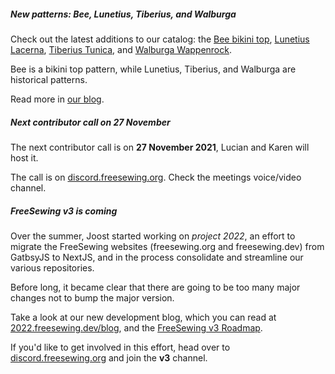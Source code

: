 ##### New patterns: Bee, Lunetius, Tiberius, and Walburga

Check out the latest additions to our catalog: the [Bee bikini top](/designs/bee/), [Lunetius Lacerna](/designs/lunetius/), [Tiberius Tunica](/designs/tiberius/), and [Walburga Wappenrock](/designs/walburga/).

Bee is a bikini top pattern, while Lunetius, Tiberius, and Walburga are historical patterns.

Read more in [our blog](/blog/freesewing-2-19/).

##### Next contributor call on 27 November

The next contributor call is on **27 November 2021**, Lucian and Karen will host it.

The call is on [discord.freesewing.org](https://discord.freesewing.org/).
Check the meetings voice/video channel.


##### FreeSewing v3 is coming

Over the summer, Joost started working on *project 2022*, an effort to
migrate the FreeSewing websites (freesewing.org and freesewing.dev) from
GatbsyJS to NextJS, and in the process consolidate and streamline our various repositories.

Before long, it became clear that there are going to be too many major changes not to bump
the major version.

Take a look at our new development blog, which you can read at [2022.freesewing.dev/blog](https://2022.freesewing.dev/blog), and the [FreeSewing v3 Roadmap](https://github.com/freesewing/freesewing/discussions/1278).

If you'd like to get involved in this effort, head over to [discord.freesewing.org](https://discord.freesewing.org/) and join the **v3** channel.

